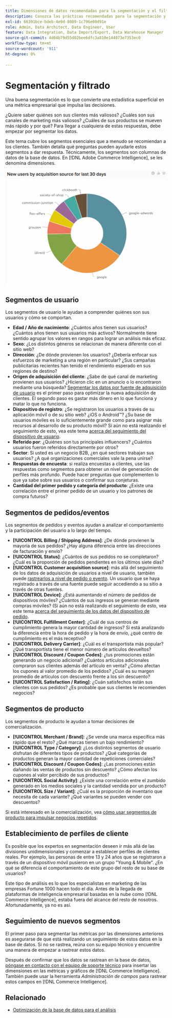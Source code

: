 ```yaml
---
title: Dimensiones de datos recomendadas para la segmentación y el filtrado
description: Conozca las prácticas recomendadas para la segmentación y el filtrado.
exl-id: 66391bce-bdeb-4e9d-8089-1c796e00d91e
role: Admin, Data Architect, Data Engineer, User
feature: Data Integration, Data Import/Export, Data Warehouse Manager
source-git-commit: 4d04b79d55d02bee6dfc3a810e144073e7353ec0
workflow-type: tm+mt
source-wordcount: '911'
ht-degree: 0%

---
```


# Segmentación y filtrado

Una buena segmentación es lo que convierte una estadística superficial en una métrica empresarial que impulsa las decisiones.

¿Quiere saber quiénes son sus clientes más valiosos? ¿Cuáles son sus canales de marketing más valiosos? ¿Cuáles de sus productos se mueven más rápido y por qué? Para llegar a cualquiera de estas respuestas, debe empezar por segmentar los datos.

Este tema cubre los segmentos esenciales que a menudo se recomiendan a los clientes. También detalla qué preguntas pueden ayudarle estos segmentos a dar respuesta. Técnicamente, los segmentos son columnas de datos de la base de datos. En [!DNL Adobe Commerce Intelligence], se les denomina dimensiones.

![Tablero que muestra segmentos y filtros críticos del cliente](../../mbi/assets/mbi-critical-segments.png)


## Segmentos de usuario

Los segmentos de usuario le ayudan a comprender quiénes son sus usuarios y cómo se comportan.

* **Edad / Año de nacimiento**: ¿Cuántos años tienen sus usuarios? ¿Cuántos años tienen sus usuarios más activos? Normalmente tiene sentido agrupar los valores en rangos para lograr un análisis más eficaz.
* **Sexo**: ¿Los distintos géneros se relacionan de manera diferente con el sitio web?
* **Dirección**: ¿De dónde provienen los usuarios? ¿Debería enfocar sus esfuerzos de marketing a una región en particular? ¿Sus campañas publicitarias recientes han tenido el rendimiento esperado en sus regiones de destino?
* **Origen de adquisición del cliente**\: ¿Sabe de qué canal de marketing provienen sus usuarios? ¿Hicieron clic en un anuncio o lo encontraron mediante una búsqueda? [Segmentar los datos por fuente de adquisición de usuario](../data-analyst/analysis/google-track-user-acq.md) es el primer paso para optimizar la nueva adquisición de clientes. El segundo paso es gastar más dinero en lo que funciona y matar lo que no funciona.
* **Dispositivo de registro**: ¿Se registraron los usuarios a través de su aplicación móvil o de su sitio web? ¿iOS o Android™? ¿Su base de usuarios móviles es lo suficientemente grande como para asignar más recursos al desarrollo de su producto móvil? Si aún no está realizando el seguimiento de esto, vea este tema [acerca del seguimiento del dispositivo de usuario](../data-analyst/analysis/track-usr-dev-browser.md).
* **Referido por**: ¿Quiénes son tus principales influencers? ¿Cuántos usuarios fueron referidos directamente por otros?
* **Sector**: Si usted es un negocio B2B, ¿en qué sectores trabajan sus usuarios? ¿A qué organizaciones comerciales vale la pena unirse?
* **Respuestas de encuesta**: si realiza encuestas a clientes, use las respuestas como segmentos para obtener un nivel de generación de perfiles más profundo. Puede hacer preguntas que complementen lo que ya sabe sobre sus usuarios o confirmar sus conjeturas.
* **Cantidad del primer pedido y categoría del producto**: ¿Existe una correlación entre el primer pedido de un usuario y los patrones de compra futuros?

## Segmentos de pedidos/eventos

Los segmentos de pedidos y eventos ayudan a analizar el comportamiento y la participación del usuario a lo largo del tiempo.

* **[!UICONTROL Billing / Shipping Address]**: ¿De dónde provienen la mayoría de sus pedidos? ¿Hay alguna diferencia entre las direcciones de facturación y envío?
* **[!UICONTROL Status]**: ¿Cuántos de sus pedidos no se completaron? ¿Cuál es la proporción de pedidos pendientes en los últimos siete días?
* **[!UICONTROL Customer acquisition source]**: más allá del seguimiento de los datos de adquisición de usuarios a nivel de usuario, también puede [rastrearlos a nivel de pedido o evento](../data-analyst/analysis/google-track-user-acq.md). Un usuario que se haya registrado a través de una fuente puede seguir accediendo a su sitio a través de otras fuentes.
* **[!UICONTROL Device]**: ¿Está aumentando el número de pedidos de dispositivos móviles? ¿Cuántos de sus ingresos se generan mediante compras móviles? (Si aún no está realizando el seguimiento de esto, vea este tema [acerca del seguimiento de los datos del dispositivo de pedido](../data-analyst/analysis/track-usr-dev-browser.md).
* **[!UICONTROL Fulfillment Center]**: ¿Cuál de sus centros de cumplimiento genera la mayor cantidad de ingresos? Si está analizando la diferencia entre la hora de pedido y la hora de envío, ¿qué centro de cumplimiento es el más receptivo?
* **[!UICONTROL Delivery Carrier]**: ¿Cuál es el transportista más popular? ¿Qué transportista tiene el menor número de artículos devueltos?
* **[!UICONTROL Discount / Coupon Codes]**: ¿tus promociones están generando un negocio adicional? ¿Cuántos artículos adicionales compraron sus clientes además del artículo en venta? ¿Cómo afectan los cupones al valor promedio de los pedidos? ¿Cuál es su margen promedio de artículos con descuento frente a los sin descuento?
* **[!UICONTROL Satisfaction / Rating]**: ¿Cuán satisfechos están sus clientes con sus pedidos? ¿Es probable que sus clientes le recomienden negocios?

## Segmentos de producto

Los segmentos de producto le ayudan a tomar decisiones de comercialización.

* **[!UICONTROL Merchant / Brand]**: ¿Se vende una marca específica más rápido que el resto? ¿Qué marcas tienen un bajo rendimiento?
* **[!UICONTROL Type / Category]**: ¿Los distintos segmentos de usuario disfrutan de diferentes tipos de productos? ¿Qué categorías de productos generan la mayor cantidad de repeticiones comerciales?
* **[!UICONTROL Discount / Coupon Codes]**: ¿Las promociones están dañando las ventas de productos sin descuento? ¿Cómo afectan los cupones al valor percibido de sus productos?
* **[!UICONTROL Social Activity]**: ¿Existe una correlación entre el zumbido generado en los medios sociales y la cantidad vendida por un producto?
* **[!UICONTROL Size / Variant]**: ¿Cuál es la proporción de inventario que necesita de cada variante? ¿Qué variantes se pueden vender con descuentos?

Si está interesado en la comercialización, vea [cómo usar segmentos de producto para impulsar negocios repetidos](../data-analyst/analysis/most-value-source-channel.md).

## Establecimiento de perfiles de cliente

Es posible que los expertos en segmentación deseen ir más allá de las divisiones unidimensionales y comenzar a establecer perfiles de clientes reales. Por ejemplo, las personas de entre 13 y 24 años que se registraron a través de un dispositivo móvil pusieron en un grupo &quot;Young &amp; Mobile&quot;. ¿En qué se diferencia el comportamiento de este grupo del resto de su base de usuarios?

Este tipo de análisis es lo que los especialistas en marketing de las empresas Fortune 1000 hacen todo el día. Antes de la llegada de plataformas de inteligencia empresarial basadas en la nube como [!DNL Commerce Intelligence], estaba fuera del alcance del resto de nosotros. Afortunadamente, ya no es así.

## Seguimiento de nuevos segmentos

El primer paso para segmentar las métricas por las dimensiones anteriores es asegurarse de que está realizando un seguimiento de estos datos en la base de datos. Si no se rastrea, reúna con su equipo técnico y encuentre una manera de empezar a rastrear estos datos.

Después de confirmar que los datos se rastrean en la base de datos, [póngase en contacto con el equipo de soporte técnico](https://experienceleague.adobe.com/docs/commerce-knowledge-base/kb/troubleshooting/miscellaneous/mbi-service-policies.html?lang=es) para insertar las dimensiones en las métricas y gráficos de [!DNL Commerce Intelligence]. También puede usar la herramienta *Administración de campos* para rastrear estos campos en [!DNL Commerce Intelligence].

## Relacionado

* [Optimización de la base de datos para el análisis](../best-practices/opt-db-analysis.md)

